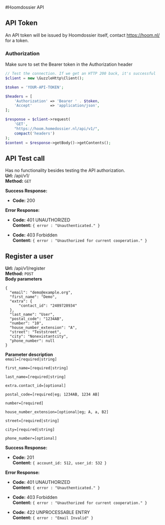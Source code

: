 #Hoomdossier API

## API Token
An API token will be issued by Hoomdossier itself, contact https://hoom.nl/ for a token. 


### Authorization
Make sure to set the Bearer token in the Authorization header
```php
// Test the connection. If we get an HTTP 200 back, it's successful
$client = new \GuzzleHttp\Client();

$token = 'YOUR-API-TOKEN';

$headers = [
    'Authorization' => 'Bearer ' . $token,
    'Accept'        => 'application/json',
];

$response = $client->request(
    'GET', 
    "https://hoom.homedossier.nl/api/v1/", 
    compact('headers')
);
$content = $response->getBody()->getContents();
```

  

## API Test call  
Has no functionality besides testing the API authorization.  
**Url:**  /api/v1/  
**Method:** `GET`  

**Success Response:**
  * **Code:** 200  
    
**Error Response:**
  * **Code:** 401 UNAUTHORIZED <br />
    **Content:** `{ error : "Unauthenticated." }`
    
  * **Code:** 403 Forbidden <br />
    **Content:** `{ error : "Unauthorized for current cooperation." }`


## Register a user

**Url:**  /api/v1/register  
**Method:** `POST`  
**Body parameters**
```
{
  "email": "demo@example.org",
  "first_name": "Demo",
  "extra": {
      "contact_id": "2489728934"
  },
  "last_name": "User",
  "postal_code": "1234AB",
  "number": "10",
  "house_number_extension": "A",
  "street": "Teststreet",
  "city": "Nonexistantcity",
  "phone_number": null
}
```

**Parameter description**  
``email=[required|string]``    
 
``first_name=[required|string]``
  
``last_name=[required|string]``
  
``extra.contact_id=[optional]``
   
``postal_code=[required|eg; 1234AB, 1234 AB]``
  
``number=[required]``
  
``house_number_extension=[optional|eg; A, a, B2]``
  
``street=[required|string]``
  
``city=[required|string]``
  
``phone_number=[optional]``

**Success Response:**
  * **Code:** 201  
    **Content:** `{ account_id: 512, user_id: 532 }`
    
**Error Response:**
  * **Code:** 401 UNAUTHORIZED <br />
    **Content:** `{ error : "Unauthenticated." }`
    
  * **Code:** 403 Forbidden <br />
    **Content:** `{ error : "Unauthorized for current cooperation." }`
    
  * **Code:** 422 UNPROCESSABLE ENTRY <br />
    **Content:** `{ error : "Email Invalid" }`

